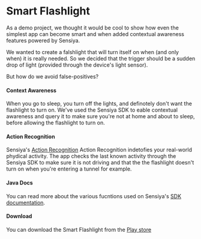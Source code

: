 # Smart Flashlight

As a demo project, we thought it would be cool to show how even the simplest app can become smart and when added contextual awareness features powered by Sensiya.

We wanted to create a falshlight that will turn itself on when (and only when) it is really needed. So we decided that the trigger should be a sudden drop of light (provided through the device's light sensor).

But how do we avoid false-positives?

#### Context Awareness
When you go to sleep, you turn off the lights, and definotely don't want the flashlight to turn on. We've used the Sensiya SDK to eable contextual awareness and query it to make sure you're not at home and about to sleep, before allowing the flashlight to turn on.


#### Action Recognition
Sensiya's [Action Recognition] Action Recognition indetofies your real-world phydical activity. The app checks the last known activity through the Sensiya SDK to make sure it is not driving and that the the flashlight doesn't turn on when you're entering a tunnel for example.

#### Java Docs
You can read more about the various fucntions used on Sensiya's [SDK documentation].

#### Download
You can download the Smart Flashlight from the [Play store]

[Action Recognition]:http://sensiya.com/sdk.html#ar
[play store]: https://play.google.com/store
[SDK documentation]: http://developers.sensiya.com/